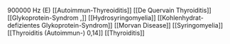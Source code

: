 900000 Hz (E)
[[Autoimmun-Thyreoiditis]]
[[De Quervain Thyroiditis]]
[[Glykoprotein-Syndrom ,]]
[[Hydrosyringomyelia]]
[[Kohlenhydrat-defizientes Glykoprotein-Syndrom]]
[[Morvan Disease]]
[[Syringomyelia]]
[[Thyroiditis (Autoimmun-) 0,14]]
[[Thyroiditis]]
